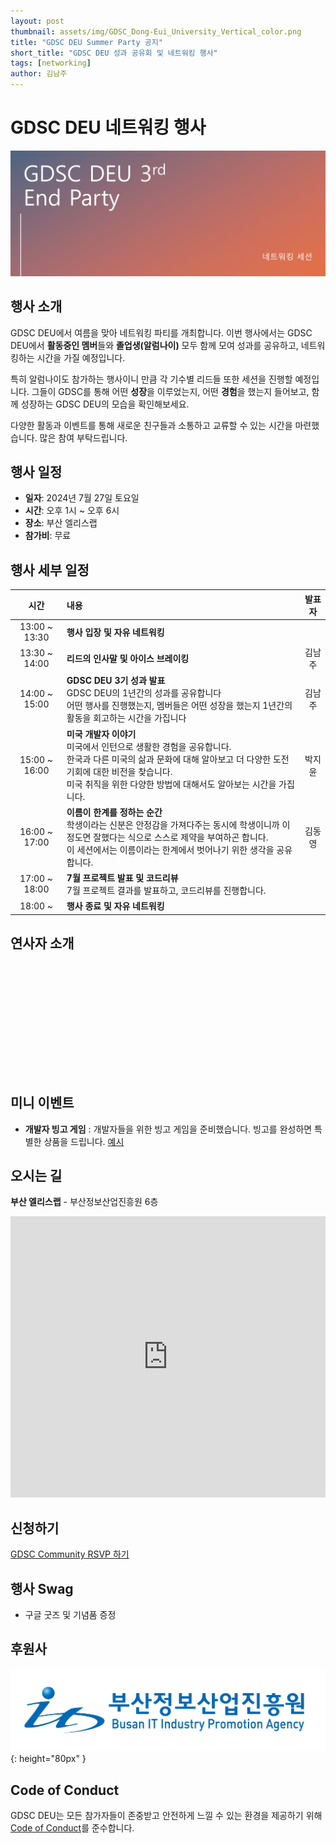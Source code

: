 ```yaml
---
layout: post
thumbnail: assets/img/GDSC_Dong-Eui_University_Vertical_color.png
title: "GDSC DEU Summer Party 공지"
short_title: "GDSC DEU 성과 공유회 및 네트워킹 행사"
tags: [networking]
author: 김남주
---
```


# GDSC DEU 네트워킹 행사

![GDSC DEU 네트워킹 파티](/assets/img/events/24.07.20/Summer%20Party.png)

## 행사 소개

GDSC DEU에서 여름을 맞아 네트워킹 파티를 개최합니다.
이번 행사에서는 GDSC DEU에서 **활동중인 멤버**들와 **졸업생(알럼나이)** 모두 함께 모여 성과를 공유하고, 네트워킹하는 시간을 가질 예정입니다.

특히 알럼나이도 참가하는 행사이니 만큼 각 기수별 리드들 또한 세션을 진행할 예정입니다.
그들이 GDSC를 통해 어떤 **성장**을 이루었는지, 어떤 **경험**을 했는지 들어보고, 함께 성장하는 GDSC DEU의 모습을 확인해보세요.

다양한 활동과 이벤트를 통해 새로운 친구들과 소통하고 교류할 수 있는 시간을 마련했습니다.
많은 참여 부탁드립니다.

## 행사 일정

- **일자**: 2024년 7월 27일 토요일
- **시간**: 오후 1시 ~ 오후 6시
- **장소**: 부산 엘리스랩
- **참가비**: 무료

## 행사 세부 일정

<!-- ![Schedule](/assets/img/events/24.07.20/schdule.png) -->

|   **시간**    | **내용**                                                                                                                                                                                                                                | 발표자 |
| :-----------: | :-------------------------------------------------------------------------------------------------------------------------------------------------------------------------------------------------------------------------------------- | :----: |
| 13:00 ~ 13:30 | **행사 입장 및 자유 네트워킹**                                                                                                                                                                                                          |        |
| 13:30 ~ 14:00 | **리드의 인사말 및 아이스 브레이킹**                                                                                                                                                                                                    | 김남주 |
| 14:00 ~ 15:00 | **GDSC DEU 3기 성과 발표**<br>GDSC DEU의 1년간의 성과를 공유합니다<br>어떤 행사를 진행했는지, 멤버들은 어떤 성장을 했는지 1년간의 활동을 회고하는 시간을 가집니다                                                                       | 김남주 |
| 15:00 ~ 16:00 | **미국 개발자 이야기**<br>미국에서 인턴으로 생활한 경험을 공유합니다.<br>한국과 다른 미국의 삶과 문화에 대해 알아보고 더 다양한 도전 기회에 대한 비전을 찾습니다. <br>미국 취직을 위한 다양한 방법에 대해서도 알아보는 시간을 가집니다. | 박지윤 |
| 16:00 ~ 17:00 | **이름이 한계를 정하는 순간**<br> 학생이라는 신분은 안정감을 가져다주는 동시에 학생이니까 이 정도면 잘했다는 식으로 스스로 제약을 부여하곤 합니다. <br>이 세션에서는 이름이라는 한계에서 벗어나기 위한 생각을 공유합니다.               | 김동영 |
| 17:00 ~ 18:00 | **7월 프로젝트 발표 및 코드리뷰**<br>7월 프로젝트 결과를 발표하고, 코드리뷰를 진행합니다.                                                                                                                                               |        |
|    18:00 ~    | **행사 종료 및 자유 네트워킹**                                                                                                                                                                                                          |        |

## 연사자 소개

<br><br>

<github-profile-widget username="cmsong111"></github-profile-widget>

<script src="https://npmcdn.com/github-profile-widget@1.3.0/github-profile-widget.js"></script>

<br><br>

<github-profile-widget username="jiy00nn"></github-profile-widget>

<script src="https://npmcdn.com/github-profile-widget@1.3.0/github-profile-widget.js"></script>

<br><br>
<github-profile-widget username="pers0n4"></github-profile-widget>

<script src="https://npmcdn.com/github-profile-widget@1.3.0/github-profile-widget.js"></script>

<br><br>

## 미니 이벤트

- **개발자 빙고 게임** : 개발자들을 위한 빙고 게임을 준비했습니다. 빙고를 완성하면 특별한 상품을 드립니다. [예시](https://img1.daumcdn.net/thumb/R1280x0.fjpg/?fname=http://t1.daumcdn.net/brunch/service/user/6y1z/image/1fUmOyFrWJOw8nEgfEYT1Wj8Isk)

## 오시는 길

**부산 엘리스랩** - 부산정보산업진흥원 6층

<iframe src="https://www.google.com/maps/embed?pb=!1m18!1m12!1m3!1d3261.3475318018454!2d129.1307199!3d35.17288970000001!2m3!1f0!2f0!3f0!3m2!1i1024!2i768!4f13.1!3m3!1m2!1s0x356892c1b40a71d7%3A0x1d9bc8d9a8184f51!2z67aA7IKw7KCV67O07IKw7JeF7KeE7Z2l7JuQ!5e0!3m2!1sko!2skr!4v1715803110282!5m2!1sko!2skr"  width="100%"  height="450" style="border:0;" allowfullscreen="" loading="lazy" referrerpolicy="no-referrer-when-downgrade"></iframe>

## 신청하기

[GDSC Community RSVP 하기](https://gdsc.community.dev/e/m5bvq5/?code=namju_is_3rd_lead)

## 행사 Swag

- 구글 굿즈 및 기념품 증정

## 후원사

<!-- ![](https://file.mk.co.kr/meet/neds/2022/11/image_readtop_2022_1028013_16686438615239589.jpg){: height="70px" } -->

![](/assets/img/events/24.07.20/BIPA_logo.jpg){: height="80px" }

## Code of Conduct

GDSC DEU는 모든 참가자들이 존중받고 안전하게 느낄 수 있는 환경을 제공하기 위해 [Code of Conduct](https://www.google.com/events/policy/anti-harassmentpolicy.html?hl=ko)를 준수합니다.
